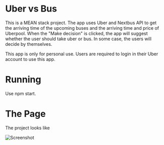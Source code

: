 # Uber vs Bus
This is a MEAN stack project. The app uses Uber and Nextbus API to get the arriving time of the upcoming buses and the arriving time and price of Uberpool. When the "Make decision" is clicked, the app will suggest whether the user should take uber or bus. In some case, the users will decide by themselves. 

This app is only for personal use. Users are required to login in their Uber account to use this app.


# Running
Use npm start.


# The Page

The project looks like

![Screenshot](https://user-images.githubusercontent.com/18555372/27617423-3519fe44-5b84-11e7-98dd-d6515e1a0ba7.png)




